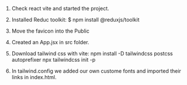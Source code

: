 1. Check react vite and started the project.

2. Installed Reduc toolkit: $ npm install @reduxjs/toolkit

3. Move the favicon into the Public

4. Created an App.jsx in src folder.

5. Download tailwind css with vite:
   npm install -D tailwindcss postcss autoprefixer
   npx tailwindcss init -p

6. In tailwind.config we added our own custome fonts and imported their links in index.html.
